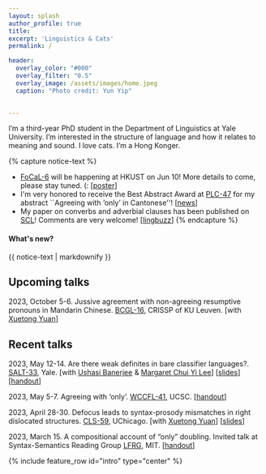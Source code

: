 ```yaml
---
layout: splash
author_profile: true
title:
excerpt: 'Linguistics & Cats'
permalink: /

header:
  overlay_color: "#000"
  overlay_filter: "0.5"
  overlay_image: /assets/images/home.jpeg
  caption: "Photo credit: Yun Yip"

  
---
```


I’m a third-year PhD student in the Department of Linguistics at Yale University. I’m interested in the structure of language and how it relates to meaning and sound. I love cats. I’m a Hong Konger.


{% capture notice-text %}
* [FoCaL-6](https://focalhongkong.wordpress.com/) will be happening at HKUST on Jun 10! More details to come, please stay tuned. (: [[poster](https://drive.google.com/file/d/1jTpIBeAUJjdOJKtBRYmKIVEPqB1CONrC/view)]
* I'm very honored to receive the Best Abstract Award at [PLC-47](https://www.ling.upenn.edu/Events/PLC/plc47/schedulepage.html) for my abstract ``Agreeing with ‘only’ in Cantonese''! [[news](https://ling.yale.edu/news/ka-fai-yip-receives-plc-47-best-abstract-award)]
* My paper on converbs and adverbial clauses has been published on [SCL](https://sciendo.com/article/10.2478/scl-2022-0006)! Comments are very welcome! [[lingbuzz](https://ling.auf.net/lingbuzz/006569)]
{% endcapture %}

<div class="notice--info">
  <h4 class="no_toc">What's new?</h4>
  {{ notice-text | markdownify }}
</div>


## Upcoming talks

2023, October 5-6. Jussive agreement with non-agreeing resumptive pronouns in Mandarin Chinese. [BCGL-16](https://www.crissp.be/bcgl-16-the-morphosyntax-of-speaker-and-hearer/), CRISSP of KU Leuven. [with [Xuetong Yuan](https://kathyuan28.github.io/)]

## Recent talks

2023, May 12-14. Are there weak definites in bare classifier languages?. [SALT-33](https://saltconf.github.io/salt33/index.html), Yale. [with [Ushasi Banerjee](https://ling.yale.edu/people/ushasi-banerjee) & [Margaret Chui Yi Lee](https://linguistics.uconn.edu/person/margaret-chui-yi-lee/)] [[slides](https://saltconf.github.io/salt33/materials/ybl.pdf)] [[handout](https://kafai-yip.github.io/assets/docs/quasi_name-SALT-33_handout.pdf)]

2023, May 5-7. Agreeing with ‘only’. [WCCFL-41](https://babel.ucsc.edu/wccfl41/), UCSC. [[handout](https://kafai-yip.github.io/assets/docs/only_WCCFL-41_handout.pdf)]

2023, April 28-30. Defocus leads to syntax-prosody mismatches in right dislocated structures. [CLS-59](http://chicagolinguisticsociety.org/call.html), UChicago. [with [Xuetong Yuan](https://kathyuan28.github.io/)] [[slides](https://kafai-yip.github.io/assets/docs/RD_CLS-59_slides.pdf)]

2023, March 15. A compositional account of “only” doubling. Invited talk at Syntax-Semantics Reading Group [LFRG](https://linguistics.mit.edu/lfrg/), MIT. [[handout](https://kafai-yip.github.io/assets/docs/only_LFRG_handout_online.pdf)]


{% include feature_row id="intro" type="center" %}
